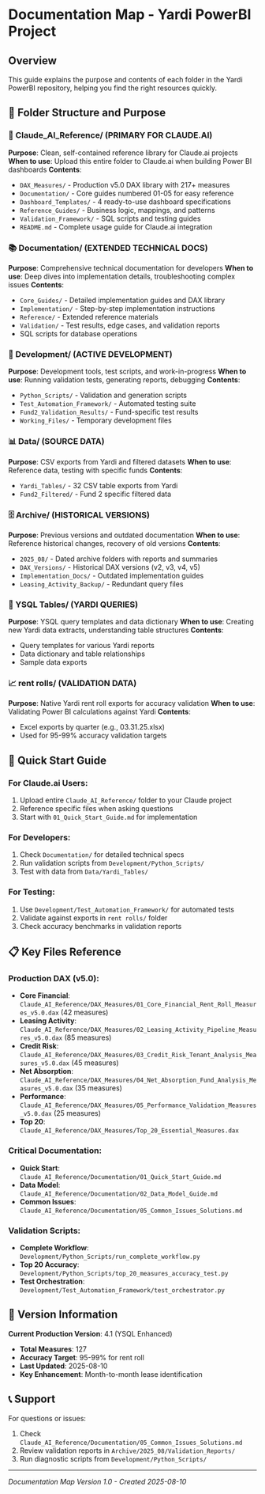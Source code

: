 # Documentation Map - Yardi PowerBI Project

## Overview
This guide explains the purpose and contents of each folder in the Yardi PowerBI repository, helping you find the right resources quickly.

## 📁 Folder Structure and Purpose

### 🎯 Claude_AI_Reference/ (PRIMARY FOR CLAUDE.AI)
**Purpose**: Clean, self-contained reference library for Claude.ai projects
**When to use**: Upload this entire folder to Claude.ai when building Power BI dashboards
**Contents**:
- `DAX_Measures/` - Production v5.0 DAX library with 217+ measures
- `Documentation/` - Core guides numbered 01-05 for easy reference
- `Dashboard_Templates/` - 4 ready-to-use dashboard specifications
- `Reference_Guides/` - Business logic, mappings, and patterns
- `Validation_Framework/` - SQL scripts and testing guides
- `README.md` - Complete usage guide for Claude.ai integration

### 📚 Documentation/ (EXTENDED TECHNICAL DOCS)
**Purpose**: Comprehensive technical documentation for developers
**When to use**: Deep dives into implementation details, troubleshooting complex issues
**Contents**:
- `Core_Guides/` - Detailed implementation guides and DAX library
- `Implementation/` - Step-by-step implementation instructions
- `Reference/` - Extended reference materials
- `Validation/` - Test results, edge cases, and validation reports
- SQL scripts for database operations

### 🔧 Development/ (ACTIVE DEVELOPMENT)
**Purpose**: Development tools, test scripts, and work-in-progress
**When to use**: Running validation tests, generating reports, debugging
**Contents**:
- `Python_Scripts/` - Validation and generation scripts
- `Test_Automation_Framework/` - Automated testing suite
- `Fund2_Validation_Results/` - Fund-specific test results
- `Working_Files/` - Temporary development files

### 📊 Data/ (SOURCE DATA)
**Purpose**: CSV exports from Yardi and filtered datasets
**When to use**: Reference data, testing with specific funds
**Contents**:
- `Yardi_Tables/` - 32 CSV table exports from Yardi
- `Fund2_Filtered/` - Fund 2 specific filtered data

### 🗄️ Archive/ (HISTORICAL VERSIONS)
**Purpose**: Previous versions and outdated documentation
**When to use**: Reference historical changes, recovery of old versions
**Contents**:
- `2025_08/` - Dated archive folders with reports and summaries
- `DAX_Versions/` - Historical DAX versions (v2, v3, v4, v5)
- `Implementation_Docs/` - Outdated implementation guides
- `Leasing_Activity_Backup/` - Redundant query files

### 📝 YSQL Tables/ (YARDI QUERIES)
**Purpose**: YSQL query templates and data dictionary
**When to use**: Creating new Yardi data extracts, understanding table structures
**Contents**:
- Query templates for various Yardi reports
- Data dictionary and table relationships
- Sample data exports

### 📈 rent rolls/ (VALIDATION DATA)
**Purpose**: Native Yardi rent roll exports for accuracy validation
**When to use**: Validating Power BI calculations against Yardi
**Contents**:
- Excel exports by quarter (e.g., 03.31.25.xlsx)
- Used for 95-99% accuracy validation targets

## 🚀 Quick Start Guide

### For Claude.ai Users:
1. Upload entire `Claude_AI_Reference/` folder to your Claude project
2. Reference specific files when asking questions
3. Start with `01_Quick_Start_Guide.md` for implementation

### For Developers:
1. Check `Documentation/` for detailed technical specs
2. Run validation scripts from `Development/Python_Scripts/`
3. Test with data from `Data/Yardi_Tables/`

### For Testing:
1. Use `Development/Test_Automation_Framework/` for automated tests
2. Validate against exports in `rent rolls/` folder
3. Check accuracy benchmarks in validation reports

## 📋 Key Files Reference

### Production DAX (v5.0):
- **Core Financial**: `Claude_AI_Reference/DAX_Measures/01_Core_Financial_Rent_Roll_Measures_v5.0.dax` (42 measures)
- **Leasing Activity**: `Claude_AI_Reference/DAX_Measures/02_Leasing_Activity_Pipeline_Measures_v5.0.dax` (85 measures)
- **Credit Risk**: `Claude_AI_Reference/DAX_Measures/03_Credit_Risk_Tenant_Analysis_Measures_v5.0.dax` (45 measures)
- **Net Absorption**: `Claude_AI_Reference/DAX_Measures/04_Net_Absorption_Fund_Analysis_Measures_v5.0.dax` (35 measures)
- **Performance**: `Claude_AI_Reference/DAX_Measures/05_Performance_Validation_Measures_v5.0.dax` (25 measures)
- **Top 20**: `Claude_AI_Reference/DAX_Measures/Top_20_Essential_Measures.dax`

### Critical Documentation:
- **Quick Start**: `Claude_AI_Reference/Documentation/01_Quick_Start_Guide.md`
- **Data Model**: `Claude_AI_Reference/Documentation/02_Data_Model_Guide.md`
- **Common Issues**: `Claude_AI_Reference/Documentation/05_Common_Issues_Solutions.md`

### Validation Scripts:
- **Complete Workflow**: `Development/Python_Scripts/run_complete_workflow.py`
- **Top 20 Accuracy**: `Development/Python_Scripts/top_20_measures_accuracy_test.py`
- **Test Orchestration**: `Development/Test_Automation_Framework/test_orchestrator.py`

## 🎯 Version Information

**Current Production Version**: 4.1 (YSQL Enhanced)
- **Total Measures**: 127
- **Accuracy Target**: 95-99% for rent roll
- **Last Updated**: 2025-08-10
- **Key Enhancement**: Month-to-month lease identification

## 📞 Support

For questions or issues:
1. Check `Claude_AI_Reference/Documentation/05_Common_Issues_Solutions.md`
2. Review validation reports in `Archive/2025_08/Validation_Reports/`
3. Run diagnostic scripts from `Development/Python_Scripts/`

---
*Documentation Map Version 1.0 - Created 2025-08-10*